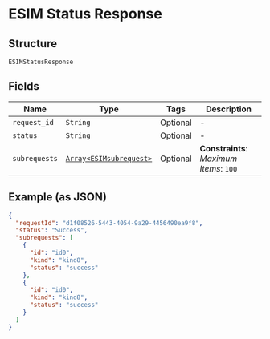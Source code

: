 
# ESIM Status Response

## Structure

`ESIMStatusResponse`

## Fields

| Name | Type | Tags | Description |
|  --- | --- | --- | --- |
| `request_id` | `String` | Optional | - |
| `status` | `String` | Optional | - |
| `subrequests` | [`Array<ESIMsubrequest>`](../../doc/models/esi-msubrequest.md) | Optional | **Constraints**: *Maximum Items*: `100` |

## Example (as JSON)

```json
{
  "requestId": "d1f08526-5443-4054-9a29-4456490ea9f8",
  "status": "Success",
  "subrequests": [
    {
      "id": "id0",
      "kind": "kind8",
      "status": "success"
    },
    {
      "id": "id0",
      "kind": "kind8",
      "status": "success"
    }
  ]
}
```

